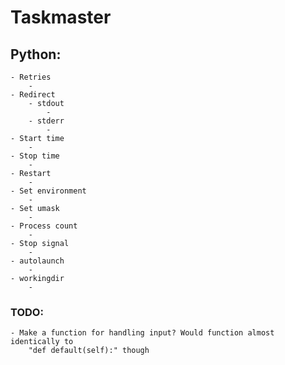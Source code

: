 # Taskmaster

## Python:
	- Retries
		-
	- Redirect
		- stdout
			-
		- stderr
			-
	- Start time
		-
	- Stop time
		-
	- Restart
		-
	- Set environment
		-
	- Set umask
		-
	- Process count
		-
	- Stop signal
		-
	- autolaunch
		-
	- workingdir
		-

### TODO:
	- Make a function for handling input? Would function almost identically to
		"def default(self):" though
